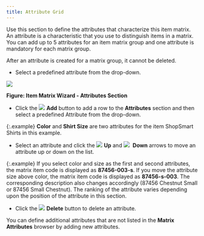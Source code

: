 ```yaml
---
title: Attribute Grid
---
```



Use this section to define the attributes that characterize  this item matrix. An attribute is a characteristic that you use to distinguish  items in a matrix. You can add up to 5 attributes for an item matrix group  and one attribute is mandatory for each matrix group.


After an attribute is created for a matrix group, it cannot  be deleted.

- Select a predefined  attribute from the drop-down.



![]({{site.mi_baseurl}}/img/attributes_section_mi.gif)


**Figure: Item Matrix Wizard - Attributes Section**

- Click the ![]({{site.mi_baseurl}}/img/add_button_mi.gif) **Add** button to add  a row to the **Attributes** section  and then select a predefined Attribute from the drop-down.



{:.example}
**Color**  and **Shirt Size** are two attributes  for the item ShopSmart Shirts in this example.

- Select an attribute  and click the ![]({{site.mi_baseurl}}/img/up_arrow_mi.gif) **Up**  and ![]({{site.mi_baseurl}}/img/down_arrow_mi.gif)  **Down**  arrows to move an attribute up or down on the list.



{:.example}
If you select color and size as the first  and second attributes, the matrix item code is displayed as **87456-003-s**.  If you move the attribute size above color, the matrix item code is displayed  as **87456-s-003**. The corresponding  description also changes accordingly (87456 Chestnut Small or 87456 Small  Chestnut). The ranking of the attribute varies depending upon the position  of the attribute in this section.

- Click the ![]({{site.mi_baseurl}}/img/delete_button_mi.gif) **Delete** button to  delete an attribute.



You can define additional attributes that are not listed  in the **Matrix Attributes** browser  by adding new attributes.
